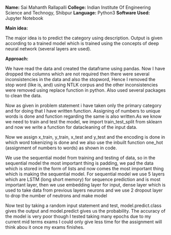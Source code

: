 **Name:** Sai Mahanth Rallapalli
**College:** Indian Institute Of Engineering Science and Technogy, Shibpur
**Language:** Python3
**Software Used:** Jupyter Notebook

**Main idea:**

The major idea is to predict the category using description. Output is given according to a trained model which
is trained using the concepts of deep neural network (several layers are used).

**Approach:**

We have read the data and created the dataframe using pandas. Now I have dropped the columns which are not required then there were several inconsistencies in the data and also the stopword, Hence I removed the stop word (like is, and) using NTLK corpus and the other inconsistencies were removed using replace function in python. Also used several packages to clean the data.

Now as given in problem statement i have taken only the primary category and for doing that I have written function. Assigning of numbers to unique words is done and function regarding the same is also written.As we know we need to train and test the model, we import train_test_split from sklearn and now we write a function for datacleaning of the input data.

Now we assign x_train, y_train, x_test and y_test and the encoding is done in which word tokenizing is done and we also use the inbuilt function one_hot (assignment of numbers to words) as shown in code.

We use the sequential model from training and testing of data, so in the sequential model the most important thing is padding, we pad the data which is stored in the form of lists and now comes the most important thing which is making the sequential model. For sequential model we use 5 layers which are LSTM (long short memory) for sequence prediction and is most important layer, then we use embedding layer for input, dense layer which is used to take data from previous layers neurons and we use 2 dropout layer to drop the number of neutrons and make model

Now test by taking a random input statement and test, model.predict.class gives the output and model.predict gives us the probability. The accuracy of the model is very poor though I tested taking many epochs due to my current mid terms exams I could only give less time for the assignment will think abou it once my exams finishes.
